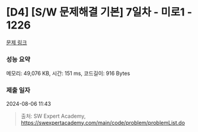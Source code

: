 # [D4] [S/W 문제해결 기본] 7일차 - 미로1 - 1226 

[문제 링크](https://swexpertacademy.com/main/code/problem/problemDetail.do?contestProbId=AV14vXUqAGMCFAYD) 

### 성능 요약

메모리: 49,076 KB, 시간: 151 ms, 코드길이: 916 Bytes

### 제출 일자

2024-08-06 11:43



> 출처: SW Expert Academy, https://swexpertacademy.com/main/code/problem/problemList.do